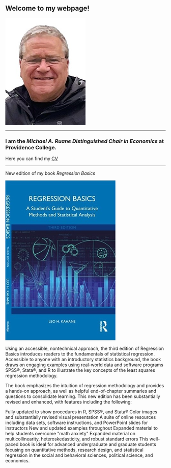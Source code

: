 ## **Welcome to my webpage!**

![](mypic.jpg)

---

### I am the *Michael A. Ruane Distinguished Chair in Economics* at Providence College.

Here you can find my [CV](vita_Fall_2024.pdf)

---
New edition of my book *Regression Basics*

![](rb3e_cov.jpg)

Using an accessible, nontechnical approach, the third edition of Regression Basics introduces readers to the fundamentals of statistical regression. Accessible to anyone with an introductory statistics background, the book draws on engaging examples using real-world data and software programs SPSS®, Stata®, and R to illustrate the key concepts of the least squares regression methodology.

The book emphasizes the intuition of regression methodology and provides a hands-on approach, as well as helpful end-of-chapter summaries and questions to consolidate learning. This new edition has been substantially revised and enhanced, with features including the following:

Fully updated to show procedures in R, SPSS®, and Stata®
Color images and substantially revised visual presentation
A suite of online resources including data sets, software instructions, and PowerPoint slides for instructors
New and updated examples throughout
Expanded material to help students overcome "math anxiety"
Expanded material on multicollinearity, heteroskedasticity, and robust standard errors
This well-paced book is ideal for advanced undergraduate and graduate students focusing on quantitative methods, research design, and statistical regression in the social and behavioral sciences, political science, and economics.
